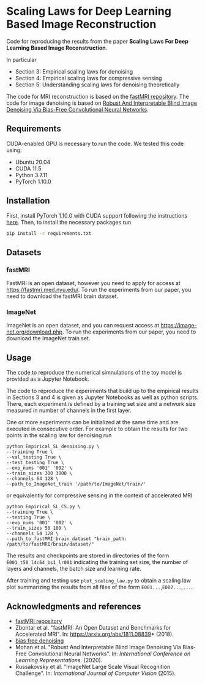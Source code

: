 # Scaling Laws for Deep Learning Based Image Reconstruction

Code for reproducing the results from the paper __Scaling Laws For Deep Learning Based Image
Reconstruction__.

In particular
- Section 3: Empirical scaling laws for denoising
- Section 4: Empirical scaling laws for compressive sensing
- Section 5: Understanding scaling laws for denoising theoretically

The code for MRI reconstruction is based on the [fastMRI repository]( https://github.com/facebookresearch/fastMRI). The code for image denoising is based on [Robust And Interpretable Blind Image Denoising Via Bias-Free Convolutional Neural Networks](https://github.com/LabForComputationalVision/bias_free_denoising).

## Requirements
CUDA-enabled GPU is necessary to run the code. We tested this code using:
- Ubuntu 20.04
- CUDA 11.5
- Python 3.7.11
- PyTorch 1.10.0

## Installation
First, install PyTorch 1.10.0 with CUDA support following the instructions [here](https://pytorch.org/get-started/previous-versions/).
Then, to install the necessary packages run
```bash
pip install -r requirements.txt
```
## Datasets
### fastMRI
FastMRI is an open dataset, however you need to apply for access at https://fastmri.med.nyu.edu/. To run the experiments from our paper, you need to download the fastMRI brain dataset.

### ImageNet
ImageNet is an open dataset, and you can request access at https://image-net.org/download.php. To run the experiments from our paper, you need to download the ImageNet train set.

## Usage
The code to reproduce the numerical simnulations of the toy model is provided as a Jupyter Notebook.

The code to reproduce the experiments that build up to the empirical results in Sections 3 and 4 is given as Jupyter Notebooks as well as python scripts.
There, each experiment is defined by a training set size and a network size measured in number of channels in the first layer.

One or more experiments can be initialized at the same time and are executed in consecutive order. For example to obtain the results for two points in the scaling law for denoising run
```
python Empirical_SL_denoising.py \
--training True \
--val_testing True \
--test_testing True \
--exp_nums '001' '002' \
--train_sizes 300 3000 \
--channels 64 128 \
--path_to_ImageNet_train '/path/to/ImageNet/train/'
```
or equivalently for compressive sensing in the context of accelerated MRI
```
python Empirical_SL_CS.py \
--training True \
--testing True \
--exp_nums '001' '002' \
--train_sizes 50 100 \
--channels 64 128 \
--path_to_fastMRI_brain_dataset "brain_path: /path/to/fastMRI/brain/dataset/"
```
The results and checkpoints are stored in directories of the form `E001_t50_l4c64_bs1_lr001` indicating the training set size, the number of layers and channels, the batch size and learning rate.

After training and testing use `plot_scaling_law.py` to obtain a scaling law plot summarizing the results from all files of the form `E001...`,`E002...`,`...`.

## Acknowledgments and references
- [fastMRI repository]( https://github.com/facebookresearch/fastMRI)
- Zbontar et al. "fastMRI: An Open Dataset and Benchmarks for Accelerated MRI". In: https://arxiv.org/abs/1811.08839* (2018).
- [bias free denoising](https://github.com/LabForComputationalVision/bias_free_denoising)
- Mohan et al. "Robust And Interpretable Blind Image Denoising Via Bias-Free Convolutional Neural Networks". In: *International Conference on Learning Representations.* (2020).
- Russakovsky et al. "ImageNet Large Scale Visual Recognition Challenge". In: *International Journal of Computer Vision* (2015).
